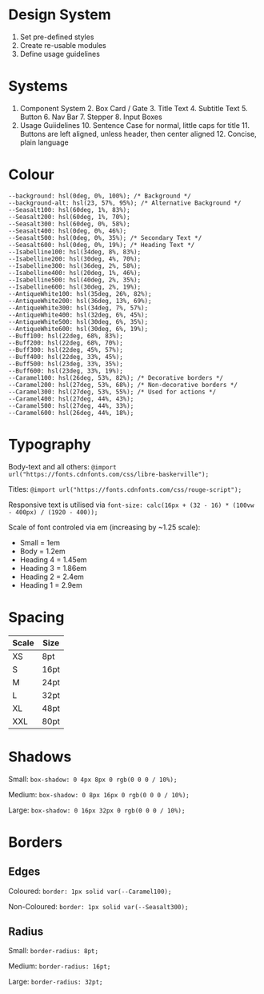 # Design System
1. Set pre-defined styles
2. Create re-usable modules
3. Define usage guidelines

# Systems
1. Component System
   2. Box Card / Gate
   3. Title Text
   4. Subtitle Text
   5. Button
   6. Nav Bar
   7. Stepper
   8. Input Boxes
9. Usage Guiidelines
   10. Sentence Case for normal, little caps for title
   11. Buttons are left aligned, unless header, then center aligned
   12. Concise, plain language


# Colour


````
--background: hsl(0deg, 0%, 100%); /* Background */
--background-alt: hsl(23, 57%, 95%); /* Alternative Background */
--Seasalt100: hsl(60deg, 1%, 83%);
--Seasalt200: hsl(60deg, 1%, 70%);
--Seasalt300: hsl(60deg, 0%, 58%);
--Seasalt400: hsl(0deg, 0%, 46%);
--Seasalt500: hsl(0deg, 0%, 35%); /* Secondary Text */
--Seasalt600: hsl(0deg, 0%, 19%); /* Heading Text */
--Isabelline100: hsl(34deg, 8%, 83%);
--Isabelline200: hsl(30deg, 4%, 70%);
--Isabelline300: hsl(36deg, 2%, 58%);
--Isabelline400: hsl(20deg, 1%, 46%);
--Isabelline500: hsl(40deg, 2%, 35%);
--Isabelline600: hsl(30deg, 2%, 19%);
--AntiqueWhite100: hsl(35deg, 26%, 82%);
--AntiqueWhite200: hsl(36deg, 13%, 69%);
--AntiqueWhite300: hsl(34deg, 7%, 57%);
--AntiqueWhite400: hsl(32deg, 6%, 45%);
--AntiqueWhite500: hsl(30deg, 6%, 35%);
--AntiqueWhite600: hsl(30deg, 6%, 19%);
--Buff100: hsl(22deg, 68%, 83%);
--Buff200: hsl(22deg, 68%, 70%);
--Buff300: hsl(22deg, 45%, 57%);
--Buff400: hsl(22deg, 33%, 45%);
--Buff500: hsl(23deg, 33%, 35%);
--Buff600: hsl(23deg, 33%, 19%);
--Caramel100: hsl(26deg, 53%, 82%); /* Decorative borders */
--Caramel200: hsl(27deg, 53%, 68%); /* Non-decorative borders */
--Caramel300: hsl(27deg, 53%, 55%); /* Used for actions */
--Caramel400: hsl(27deg, 44%, 43%);
--Caramel500: hsl(27deg, 44%, 33%);
--Caramel600: hsl(26deg, 44%, 18%);
````

# Typography
Body-text and all others:
``@import url("https://fonts.cdnfonts.com/css/libre-baskerville");``

Titles:
``@import url("https://fonts.cdnfonts.com/css/rouge-script");``

Responsive text is utilised via ``font-size: calc(16px + (32 - 16) * (100vw - 400px) / (1920 - 400));``

Scale of font controled via em (increasing by ~1.25 scale):

- Small = 1em
- Body = 1.2em
- Heading 4 = 1.45em
- Heading 3 = 1.86em
- Heading 2 = 2.4em
- Heading 1 = 2.9em

# Spacing
| Scale | Size |
|-------|------|
| XS    | 8pt  |
| S     | 16pt |
| M     | 24pt |
| L     | 32pt |
| XL    | 48pt |
| XXL   | 80pt |


# Shadows
Small: ``box-shadow: 0 4px 8px 0 rgb(0 0 0 / 10%);``

Medium: ``box-shadow: 0 8px 16px 0 rgb(0 0 0 / 10%);``

Large: ``box-shadow: 0 16px 32px 0 rgb(0 0 0 / 10%);``

# Borders
## Edges
Coloured: ``border: 1px solid var(--Caramel100);``

Non-Coloured: ``border: 1px solid var(--Seasalt300);``

## Radius
Small: ``border-radius: 8pt;``

Medium: ``border-radius: 16pt;``

Large: ``border-radius: 32pt;``
